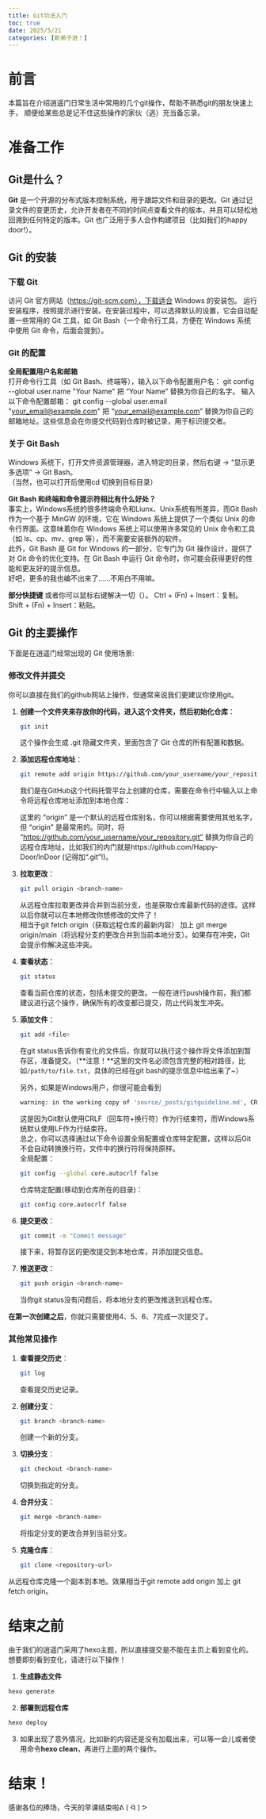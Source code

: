 ```yaml
---
title: Git功法入门
toc: true
date: 2025/5/21 
categories: [新弟子进！]
---
```


# 前言

本篇旨在介绍逍遥门日常生活中常用的几个git操作，帮助不熟悉git的朋友快速上手，
顺便给某些总是记不住这些操作的家伙（逃）充当备忘录。

# 准备工作

## Git是什么？

**Git** 是一个开源的分布式版本控制系统，用于跟踪文件和目录的更改。Git 通过记录文件的变更历史，允许开发者在不同的时间点查看文件的版本，并且可以轻松地回溯到任何特定的版本。Git 也广泛用于多人合作构建项目（比如我们的happy door!）。

## Git 的安装

### 下载 Git
访问 Git 官方网站（https://git-scm.com），下载适合 Windows 的安装包。
运行安装程序，按照提示进行安装。在安装过程中，可以选择默认的设置，它会自动配置一些常用的 Git 工具，如 Git Bash（一个命令行工具，方便在 Windows 系统中使用 Git 命令，后面会提到）。

### Git 的配置

**全局配置用户名和邮箱**  
打开命令行工具（如 Git Bash、终端等），输入以下命令配置用户名：
git config --global user.name "Your Name"
把 “Your Name” 替换为你自己的名字。
输入以下命令配置邮箱：
git config --global user.email "your_email@example.com"
把 “your_email@example.com” 替换为你自己的邮箱地址。这些信息会在你提交代码到仓库时被记录，用于标识提交者。

### 关于 Git Bash 
Windows 系统下，打开文件资源管理器，进入特定的目录，然后右键 → “显示更多选项” → Git Bash。<br>
（当然，也可以打开后使用cd 切换到目标目录）

**Git Bash 和终端和命令提示符相比有什么好处？**<br>
事实上，Windows系统的很多终端命令和Liunx、Unix系统有所差异，而Git Bash 作为一个基于 MinGW 的环境，它在 Windows 系统上提供了一个类似 Unix 的命令行界面。这意味着你在 Windows 系统上可以使用许多常见的 Unix 命令和工具（如 ls、cp、mv、grep 等），而不需要安装额外的软件。<br>
此外，Git Bash 是 Git for Windows 的一部分，它专门为 Git 操作设计，提供了对 Git 命令的优化支持。在 Git Bash 中运行 Git 命令时，你可能会获得更好的性能和更友好的提示信息。<br>
好吧，更多的我也编不出来了......不用白不用嘛。

**部分快捷键**
或者你可以鼠标右键解决一切（）。
Ctrl + (Fn) + Insert：复制。
Shift + (Fn) + Insert：粘贴。

## Git 的主要操作

下面是在逍遥门经常出现的 Git 使用场景:

### 修改文件并提交

你可以直接在我们的github网站上操作，但通常来说我们更建议你使用git。

1. **创建一个文件夹来存放你的代码，进入这个文件夹，然后初始化仓库**：
   ```bash
   git init
   ```
   这个操作会生成 .git 隐藏文件夹，里面包含了 Git 仓库的所有配置和数据。

2. **添加远程仓库地址**：
   ```bash
   git remote add origin https://github.com/your_username/your_repository.git
   ```
   我们是在GitHub这个代码托管平台上创建的仓库，需要在命令行中输入以上命令将远程仓库地址添加到本地仓库：

   这里的 “origin” 是一个默认的远程仓库别名，你可以根据需要使用其他名字，但 “origin” 是最常用的。同时，将 “https://github.com/your_username/your_repository.git” 替换为你自己的远程仓库地址，比如我们的内门就是https://github.com/Happy-Door/InDoor (记得加“.git”!)。

3. **拉取更改**：
    ```bash
    git pull origin <branch-name>
    ```
   从远程仓库拉取更改并合并到当前分支，也是获取仓库最新代码的途径。这样以后你就可以在本地修改你想修改的文件了！<br>
   相当于git fetch origin（获取远程仓库的最新内容） 加上 git merge origin/main（将远程分支的更改合并到当前本地分支）。如果存在冲突，Git 会提示你解决这些冲突。


4. **查看状态**：
   ```bash
   git status
   ```
   查看当前仓库的状态，包括未提交的更改。一般在进行push操作前，我们都建议进行这个操作，确保所有的改变都已提交，防止代码发生冲突。

5. **添加文件**：
   ```bash
   git add <file>
   ```
   在git status告诉你有变化的文件后，你就可以执行这个操作将文件添加到暂存区，准备提交。（**注意！**这里的文件名必须包含完整的相对路径，比如`/path/to/file.txt`，具体的已经在git bash的提示信息中给出来了~）

   另外，如果是Windows用户，你很可能会看到
   ```bash
   warning: in the working copy of 'source/_posts/gitguideline.md', CRLF will be replaced by LF the next time Git touches it
   ```
   这是因为Git默认使用CRLF（回车符+换行符）作为行结束符，而Windows系统默认使用LF作为行结束符。<br>
   总之，你可以选择通过以下命令设置全局配置或仓库特定配置，这样以后Git不会自动转换换行符，文件中的换行符将保持原样。<br>
   全局配置：
   ```bash
   git config --global core.autocrlf false
   ```
   仓库特定配置(移动到仓库所在的目录)：
   ```bash
   git config core.autocrlf false
   ```


6. **提交更改**：
   ```bash
   git commit -m "Commit message"
   ```
   接下来，将暂存区的更改提交到本地仓库，并添加提交信息。

7. **推送更改**：
    ```bash
    git push origin <branch-name>
    ```
   当你git status没有问题后，将本地分支的更改推送到远程仓库。

**在第一次创建之后**，你就只需要使用4、5、6、7完成一次提交了。

### 其他常见操作

1. **查看提交历史**：
   ```bash
   git log
   ```
   查看提交历史记录。

2. **创建分支**：
   ```bash
   git branch <branch-name>
   ```
   创建一个新的分支。

3. **切换分支**：
   ```bash
   git checkout <branch-name>
   ```
   切换到指定的分支。

4. **合并分支**：
   ```bash
   git merge <branch-name>
   ```
   将指定分支的更改合并到当前分支。

5. **克隆仓库**：
   ```bash
   git clone <repository-url>
   ```
从远程仓库克隆一个副本到本地。效果相当于git remote add origin <url> 加上 git fetch origin。

# 结束之前

由于我们的逍遥门采用了hexo主题，所以直接提交是不能在主页上看到变化的。想要即刻看到变化，请进行以下操作！
1. **生成静态文件**
  ```bash
  hexo generate
  ```
2. **部署到远程仓库**
  ```bash
  hexo deploy
  ```
3. 如果出现了意外情况，比如新的内容还是没有加载出来，可以等一会儿或者使用命令**hexo clean**，再进行上面的两个操作。

# 结束！
感谢各位的捧场，今天的早课结束啦ᕕ ( ᐛ ) ᕗ